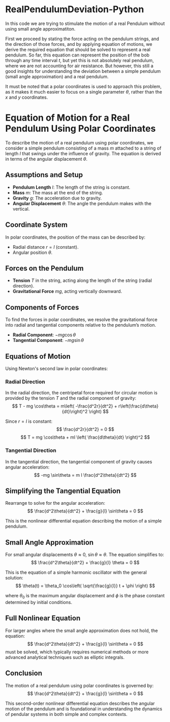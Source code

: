 # RealPendulumDeviation-Python
In this code we are trying to stimulate the motion of a real Pendulum without using small angle approximatiton.

First we proceed by stating the force acting on the pendulum strings, and the direction of those forces, and by applying equation of motions, we derive the required equation that should be solved to represent a real pendulum. So far, this equation can represent the position of the bob through any time interval $t$, but yet this is not absolutely real pendulum, where we are not accounting for air resistance. But however, this still a good insights for understanding the deviation between a simple pendulum (small angle approximation) and a real pendulum.

It must be noted that a polar coordinates is used to approach this problem, as it makes it much easier to focus on a single parameter $\theta$, rather than the $x$ and $y$ coordinates.

# Equation of Motion for a Real Pendulum Using Polar Coordinates

To describe the motion of a real pendulum using polar coordinates, we consider a simple pendulum consisting of a mass $m$ attached to a string of length $l$ that swings under the influence of gravity. The equation is derived in terms of the angular displacement $\theta$.

## Assumptions and Setup

- **Pendulum Length** $l$: The length of the string is constant.
- **Mass** $m$: The mass at the end of the string.
- **Gravity** $g$: The acceleration due to gravity.
- **Angular Displacement** $\theta$: The angle the pendulum makes with the vertical.

## Coordinate System

In polar coordinates, the position of the mass can be described by:
- Radial distance $r = l$ (constant).
- Angular position $\theta$.

## Forces on the Pendulum

- **Tension** $T$ in the string, acting along the length of the string (radial direction).
- **Gravitational Force** $mg$, acting vertically downward.

## Components of Forces

To find the forces in polar coordinates, we resolve the gravitational force into radial and tangential components relative to the pendulum’s motion.

- **Radial Component**: $-mg \cos\theta$
- **Tangential Component**: $-mg \sin\theta$

## Equations of Motion

Using Newton's second law in polar coordinates:

### Radial Direction

In the radial direction, the centripetal force required for circular motion is provided by the tension $T$ and the radial component of gravity:
$$
T - mg \cos\theta = m\left( -\frac{d^2r}{dt^2} + r\left(\frac{d\theta}{dt}\right)^2 \right)
$$

Since $r = l$ is constant:
$$
\frac{d^2r}{dt^2} = 0
$$
$$
T = mg \cos\theta + ml \left( \frac{d\theta}{dt} \right)^2
$$

### Tangential Direction

In the tangential direction, the tangential component of gravity causes angular acceleration:
$$
-mg \sin\theta = m l \frac{d^2\theta}{dt^2}
$$

## Simplifying the Tangential Equation

Rearrange to solve for the angular acceleration:
$$
\frac{d^2\theta}{dt^2} + \frac{g}{l} \sin\theta = 0
$$

This is the nonlinear differential equation describing the motion of a simple pendulum.

## Small Angle Approximation

For small angular displacements $\theta \approx 0$, $\sin\theta \approx \theta$. The equation simplifies to:
$$
\frac{d^2\theta}{dt^2} + \frac{g}{l} \theta = 0
$$

This is the equation of a simple harmonic oscillator with the general solution:
$$
\theta(t) = \theta_0 \cos\left( \sqrt{\frac{g}{l}} t + \phi \right)
$$

where $\theta_0$ is the maximum angular displacement and $\phi$ is the phase constant determined by initial conditions.

## Full Nonlinear Equation

For larger angles where the small angle approximation does not hold, the equation:
$$
\frac{d^2\theta}{dt^2} + \frac{g}{l} \sin\theta = 0
$$
must be solved, which typically requires numerical methods or more advanced analytical techniques such as elliptic integrals.

## Conclusion

The motion of a real pendulum using polar coordinates is governed by:
$$
\frac{d^2\theta}{dt^2} + \frac{g}{l} \sin\theta = 0
$$

This second-order nonlinear differential equation describes the angular motion of the pendulum and is foundational in understanding the dynamics of pendular systems in both simple and complex contexts.
